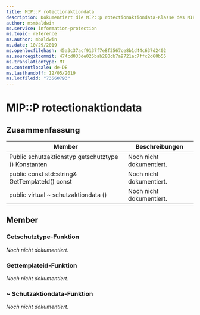 ```yaml
---
title: MIP::P rotectionaktiondata
description: Dokumentiert die MIP::p rotectionaktiondata-Klasse des MIP-SDK (Microsoft Information Protection).
author: msmbaldwin
ms.service: information-protection
ms.topic: reference
ms.author: mbaldwin
ms.date: 10/29/2019
ms.openlocfilehash: 45a3c37acf9137f7e8f3567ce8b1d44c637d2402
ms.sourcegitcommit: 474cd033de025bab280cb7a9721ac7ffc2d60b55
ms.translationtype: MT
ms.contentlocale: de-DE
ms.lasthandoff: 12/05/2019
ms.locfileid: "73560793"
---
```

# <a name="class-mipprotectionactiondata"></a>MIP::P rotectionaktiondata 
  
## <a name="summary"></a>Zusammenfassung
 Member                        | Beschreibungen                                
--------------------------------|---------------------------------------------
Public schutzaktionstyp getschutztype () Konstanten  | Noch nicht dokumentiert.
public const std::string& GetTemplateId() const  | Noch nicht dokumentiert.
public virtual ~ schutzaktiondata ()  | Noch nicht dokumentiert.
  
## <a name="members"></a>Member
  
### <a name="getprotectiontype-function"></a>Getschutztype-Funktion
_Noch nicht dokumentiert._

  
### <a name="gettemplateid-function"></a>Gettemplateid-Funktion
_Noch nicht dokumentiert._

  
### <a name="protectionactiondata-function"></a>~ Schutzaktiondata-Funktion
_Noch nicht dokumentiert._
